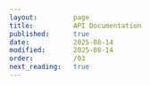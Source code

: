 ```yaml
---
layout:         page
title:          API Documentation
published:      true
date:           2025-08-14
modified:       2025-08-14
order:          /03
next_reading:   true
---
```


